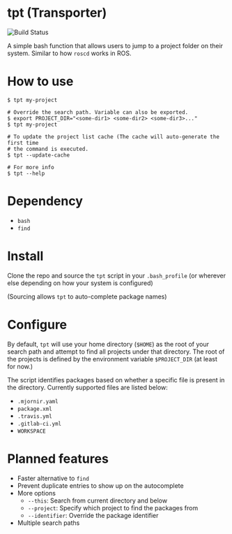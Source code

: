 # tpt (Transporter)

![Build Status](https://travis-ci.org/r2dkennobi/tpt.svg?branch=master)

A simple bash function that allows users to jump to a project folder on their
system. Similar to how `roscd` works in ROS.

# How to use

```
$ tpt my-project

# Override the search path. Variable can also be exported.
$ export PROJECT_DIR="<some-dir1> <some-dir2> <some-dir3>..."
$ tpt my-project

# To update the project list cache (The cache will auto-generate the first time
# the command is executed.
$ tpt --update-cache

# For more info
$ tpt --help
```

# Dependency

- `bash`
- `find`

# Install

Clone the repo and source the `tpt` script in your `.bash_profile`
(or wherever else depending on how your system is configured)

(Sourcing allows `tpt` to auto-complete package names)

# Configure

By default, `tpt` will use your home directory (`$HOME`) as the root of your
search path and attempt to find all projects under that directory. The root of
the projects is defined by the environment variable `$PROJECT_DIR` (at least
for now.)

The script identifies packages based on whether a specific file is present
in the directory. Currently supported files are listed below:

- `.mjornir.yaml`
- `package.xml`
- `.travis.yml`
- `.gitlab-ci.yml`
- `WORKSPACE`

# Planned features

- Faster alternative to `find`
- Prevent duplicate entries to show up on the autocomplete
- More options
  - `--this`: Search from current directory and below
  - `--project`: Specify which project to find the packages from
  - `--identifier`: Override the package identifier
- Multiple search paths
